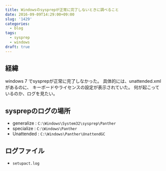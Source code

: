```yaml
---
title: Windowsのsysprepが正常に完了しないときに調べること
date: 2016-09-09T14:29:00+09:00
slug: '1429'
categories:
  - blog
tags:
  - sysprep
  - windows
draft: true
---
```



## 経緯

windows 7 でsysprepが正常に完了しなかった。
具体的には、unattended.xmlがあるのに、 キーボードやライセンスの設定が表示されていた。
何が起こっているのか、ログを見たい。

## sysprepのログの場所

* generalize : `C:\Windows\System32\sysprep\Panther`
* specialize : `C:\Windows\Panther`
* Unattended : `C:\Windows\Panther\UnattendGC`

## ログファイル

* `setupact.log`
